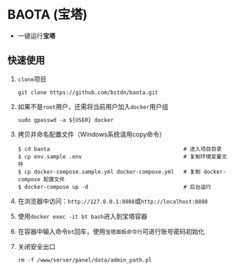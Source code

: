 # BAOTA (宝塔)

- 一键运行**宝塔**

## 快速使用

1. `clone`项目

    ```
    git clone https://github.com/bstdn/baota.git
    ```

2. 如果不是`root`用户，还需将当前用户加入`docker`用户组

    ```
    sudo gpasswd -a ${USER} docker
    ```

3. 拷贝并命名配置文件（Windows系统请用copy命令）

    ```
    $ cd baota                                          # 进入项目目录
    $ cp env.sample .env                                # 复制环境变量文件
    $ cp docker-compose.sample.yml docker-compose.yml   # 复制 docker-compose 配置文件
    $ docker-compose up -d                              # 后台运行
    ```

4. 在浏览器中访问：`http://127.0.0.1:8888`或`http://localhost:8888`

5. 使用`docker exec -it bt bash`进入到宝塔容器

6. 在容器中输入命令`bt`回车，使用`宝塔面板命令行`可进行账号密码初始化

7. 关闭安全出口

    ```
    rm -f /www/server/panel/data/admin_path.pl
    ```
